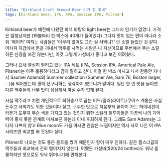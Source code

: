 ```yaml
---
title: "Kirkland Craft Brewed Beer 이거 참 좋네"
tags: [kirkland beer, IPA, APA, Session IPA, Pilsner]
---
```


Kirkland beer가 예전에 나왔던 회색 바탕의 light beer는 그다지 인기가 없었다. 가격은 엄청났지만 (19불짜리 한 박스에 40개가 들어있다) 그다지 맛이 있는 편이 아니라 소위 '메이커' 따지는 사람들은 '아무리 없어도 그런 걸 사먹냐?' 란 소릴 들었던 것 같다. 어차피 지갑에서 돈을 꺼내서 맥주를 사먹는 사람은 나 자신이므로 주변에서 무슨 소릴 하든 신경을 쓰진 않는다만, 이것 그렇게 가성비가 좋다고 보긴 어려웠다.

그러나 요새 열심히 팔리고 있는 IPA 세트 (IPA, Session IPA, Americal Pale Ale, Pilsner)는 아주 훌륭하다라고 감히 말하고 싶다. 이걸 한 박스 마시고 나서 한동안 지나서 Saumel Adams의 Summer collection (Summer Ale, Sam 76, Boston larger, ...)을 먹어봤는데 괜히 샀구나하는 생각까지 했으니까 말이다. 일단 한 번 맛을 들이면 다른 맥주들이 너무 맛이 심심해서 마실 수가 없게 된다.

사실 맥주라고 치면 개인적으로 최하층으로 꼽는 버드/밀러(라이트)/쿠어스 계통은 사실 돈주고 사먹기도 뭐한 것들이다 싶고, 구수한 맛으로 처음부터 끝까지 가는 하이네켄이라든가 도무지 무슨 색을 가지고 있는 것인지 뭐한 스텔라 알투아들은 가끔씩 나의 기억력이 좋지 못한 관계로 마셔보곤 하는데 이내 후회하게 된다. 그래도 Sam Adams는 그다지 나쁘지 않고 Blue moon도 가끔 마시면 괜찮은 느낌이지만 역시 새로 나온 이 IPA 시리즈엔 비교할 바 못된다 싶다.

Pilsner로 나오는 것도 좋은 몰트를 썼기 때문인지 향이 매우 진하다. 같은 필스너급의 맥주들과 비교해서 전혀 떨어지지 않는다. 어쨌든 가성비($20/24 bottles)도 워낙 훌륭하지만 맛으로도 워낙 뛰어나기에 권해본다. 